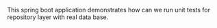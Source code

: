 This spring boot application demonstrates how can we run unit tests for repository layer with real data base.
